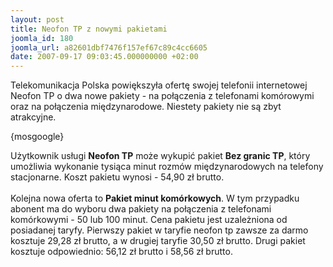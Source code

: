 ```yaml
---
layout: post
title: Neofon TP z nowymi pakietami
joomla_id: 180
joomla_url: a82601dbf7476f157ef67c89c4cc6605
date: 2007-09-17 09:03:45.000000000 +02:00
---
```

Telekomunikacja Polska powiększyła ofertę swojej telefonii internetowej Neofon TP o dwa nowe pakiety - na połączenia z telefonami kom&oacute;rowymi oraz na połączenia międzynarodowe. Niestety pakiety nie są zbyt atrakcyjne.<p>{mosgoogle}</p><p>Użytkownik usługi <strong>Neofon TP</strong> może wykupić pakiet <strong>Bez granic TP</strong>, kt&oacute;ry umożliwia wykonanie tysiąca minut rozm&oacute;w międzynarodowych na telefony stacjonarne. Koszt pakietu wynosi - 54,90 zł brutto.<br /> <br /> Kolejna nowa oferta to <strong>Pakiet minut kom&oacute;rkowych</strong>. W tym przypadku abonent ma do wyboru dwa pakiety na połączenia z telefonami kom&oacute;rkowymi - 50 lub 100 minut. Cena pakietu jest uzależniona od posiadanej taryfy. Pierwszy pakiet w taryfie neofon tp zawsze za darmo kosztuje 29,28 zł brutto, a w drugiej taryfie 30,50 zł brutto. Drugi pakiet kosztuje odpowiednio: 56,12 zł brutto i 58,56 zł brutto. </p>
